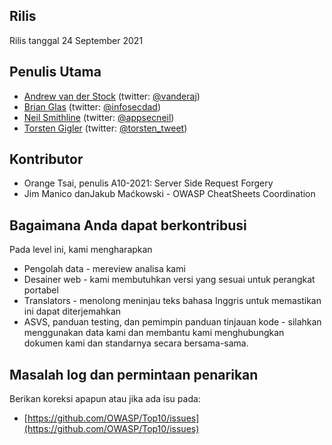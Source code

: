 
## Rilis

Rilis tanggal 24 September 2021

## Penulis Utama

- [Andrew van der Stock](mailto:vanderaj@owasp.org) (twitter: [@vanderaj](https://twitter.com/vanderaj))
- [Brian Glas](mailto:brian.glas@owasp.org) (twitter: [@infosecdad](https://twitter.com/infosecdad))
- [Neil Smithline](mailto:neil.smithline@owasp.org) (twitter: [@appsecneil](https://twitter.com/appsecneil))
- [Torsten Gigler](mailto:torsten.gigler@owasp.org) (twitter: [@torsten_tweet](https://twitter.com/torsten_tweet))

## Kontributor

- Orange Tsai, penulis A10-2021: Server Side Request Forgery
- Jim Manico danJakub Maćkowski - OWASP CheatSheets Coordination

## Bagaimana Anda dapat berkontribusi

Pada level ini, kami mengharapkan

- Pengolah data - mereview analisa kami
- Desainer web - kami membutuhkan versi yang sesuai untuk perangkat portabel
- Translators - menolong meninjau teks bahasa Inggris untuk memastikan ini dapat diterjemahkan
- ASVS, panduan testing, dan pemimpin panduan tinjauan kode - silahkan menggunakan data kami dan membantu kami menghubungkan 
dokumen kami dan standarnya secara bersama-sama.

## Masalah log dan permintaan penarikan

Berikan koreksi apapun atau jika ada isu pada:

- [https://github.com/OWASP/Top10/issues](https://github.com/OWASP/Top10/issues)
